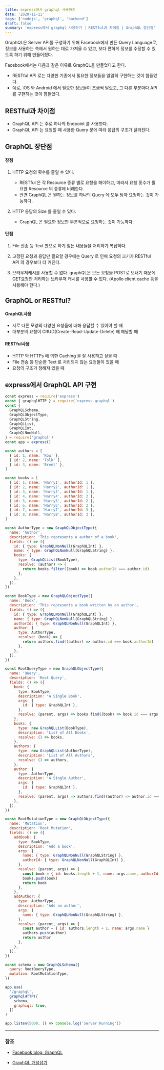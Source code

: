 ```yaml
---
title: express에서 graphql 사용하기
date: '2020-11-11'
tags: ['nodejs', 'graphql', 'backend']
draft: false
summary: 'express에서 graphql 사용하기 | RESTful과 차이점 | GraphQL 장단점'
---
```


GraphQL은 Server API를 구성하기 위해 Facebook에서 만든 Query Language로, 정보를 사용하는 측에서 원하는 대로 가져올 수 있고, 보다 편하게 정보를 수정할 수 있도록 하기 위해 만들어졌다.

Facebook에서는 다음과 같은 이유로 GraphQL을 만들었다고 한다.

- RESTful API 로는 다양한 기종에서 필요한 정보들을 일일히 구현하는 것이 힘들었다.
- 예로, iOS 와 Android 에서 필요한 정보들이 조금씩 달랐고, 그 다른 부분마다 API 를 구현하는 것이 힘들었다.

## RESTful과 차이점

- GraphQL API 는 주로 하나의 Endpoint 를 사용한다.
- GraphQL API 는 요청할 때 사용한 Query 문에 따라 응답의 구조가 달라진다.

## GraphQL 장단점

#### 장점

1. HTTP 요청의 횟수를 줄일 수 있다.

   - RESTful 은 각 Resource 종류 별로 요청을 해야하고, 따라서 요청 횟수가 필요한 Resource 의 종류에 비례한다.
   - 반면 GraphQL 은 원하는 정보를 하나의 Query 에 모두 담아 요청하는 것이 가능하다.

2. HTTP 응답의 Size 를 줄일 수 있다.
   - GraphQL 은 필요한 정보만 부분적으로 요청하는 것이 가능하다.

#### 단점

1. File 전송 등 Text 만으로 하기 힘든 내용들을 처리하기 복잡하다.

2. 고정된 요청과 응답만 필요할 경우에는 Query 로 인해 요청의 크기가 RESTful API 의 경우보다 더 커진다.

3. 브라우저캐시를 사용할 수 없다. graphQL은 모든 요청을 POST로 보내기 때문에 GET요청만 처리하는 브라우저 캐시를 사용할 수 없다. (Apollo client cache 등을 사용해야 한다.)

## GraphQL or RESTful?

#### GraphQL사용

- 서로 다른 모양의 다양한 요청들에 대해 응답할 수 있어야 할 때
- 대부분의 요청이 CRUD(Create-Read-Update-Delete) 에 해당할 때

#### RESTful사용

- HTTP 와 HTTPs 에 의한 Caching 을 잘 사용하고 싶을 때
- File 전송 등 단순한 Text 로 처리되지 않는 요청들이 있을 때
- 요청의 구조가 정해져 있을 때

## express에서 GraphQL API 구현

```js
const express = require('express')
const { graphqlHTTP } = require('express-graphql')
const {
  GraphQLSchema,
  GraphQLObjectType,
  GraphQLString,
  GraphQLList,
  GraphQLInt,
  GraphQLNonNull,
} = require('graphql')
const app = express()

const authors = [
  { id: 1, name: 'Row' },
  { id: 2, name: 'Tolk' },
  { id: 3, name: 'Brent' },
]

const books = [
  { id: 1, name: 'Harry1', authorId: 1 },
  { id: 2, name: 'Harry2', authorId: 1 },
  { id: 3, name: 'Harry3', authorId: 1 },
  { id: 4, name: 'Harry4', authorId: 2 },
  { id: 5, name: 'Harry5', authorId: 2 },
  { id: 6, name: 'Harry6', authorId: 2 },
  { id: 7, name: 'Harry7', authorId: 3 },
  { id: 8, name: 'Harry8', authorId: 3 },
]

const AuthorType = new GraphQLObjectType({
  name: 'Author',
  description: 'This represents a author of a book',
  fields: () => ({
    id: { type: GraphQLNonNull(GraphQLInt) },
    name: { type: GraphQLNonNull(GraphQLString) },
    books: {
      type: GraphQLList(BookType),
      resolve: (author) => {
        return books.filter((book) => book.authorId === author.id)
      },
    },
  }),
})

const BookType = new GraphQLObjectType({
  name: 'Book',
  description: 'This represents a book written by an author',
  fields: () => ({
    id: { type: GraphQLNonNull(GraphQLInt) },
    name: { type: GraphQLNonNull(GraphQLString) },
    authorId: { type: GraphQLNonNull(GraphQLInt) },
    author: {
      type: AuthorType,
      resolve: (book) => {
        return authors.find((author) => author.id === book.authorId)
      },
    },
  }),
})

const RootQueryType = new GraphQLObjectType({
  name: 'Query',
  description: 'Root Query',
  fields: () => ({
    book: {
      type: BookType,
      description: 'A Single Book',
      args: {
        id: { type: GraphQLInt },
      },
      resolve: (parent, args) => books.find((book) => book.id === args.id),
    },
    books: {
      type: new GraphQLList(BookType),
      description: 'List of All Books',
      resolve: () => books,
    },
    authors: {
      type: new GraphQLList(AuthorType),
      description: 'List of All Authors',
      resolve: () => authors,
    },
    author: {
      type: AuthorType,
      description: 'A Single Author',
      args: {
        id: { type: GraphQLInt },
      },
      resolve: (parent, args) => authors.find((author) => author.id === args.id),
    },
  }),
})

const RootMutationType = new GraphQLObjectType({
  name: 'Mutation',
  description: 'Root Mutation',
  fields: () => ({
    addBook: {
      type: BookType,
      description: 'Add a book',
      args: {
        name: { type: GraphQLNonNull(GraphQLString) },
        authorId: { type: GraphQLNonNull(GraphQLInt) },
      },
      resolve: (parent, args) => {
        const book = { id: books.length + 1, name: args.name, authorId: args.authorId }
        books.push(book)
        return book
      },
    },
    addAuthor: {
      type: AuthorType,
      description: 'Add an author',
      args: {
        name: { type: GraphQLNonNull(GraphQLString) },
      },
      resolve: (parent, args) => {
        const author = { id: authors.length + 1, name: args.name }
        authors.push(author)
        return author
      },
    },
  }),
})

const schema = new GraphQLSchema({
  query: RootQueryType,
  mutation: RootMutationType,
})

app.use(
  '/graphql',
  graphqlHTTP({
    schema,
    graphiql: true,
  })
)

app.listen(5000, () => console.log('Server Running'))
```

---

### 참조

- [Facebook blog: GraphQL](https://graphql.org/blog/graphql-a-query-language)

- [GraphQL 개념잡기](https://tech.kakao.com/2019/08/01/graphql-basic)
